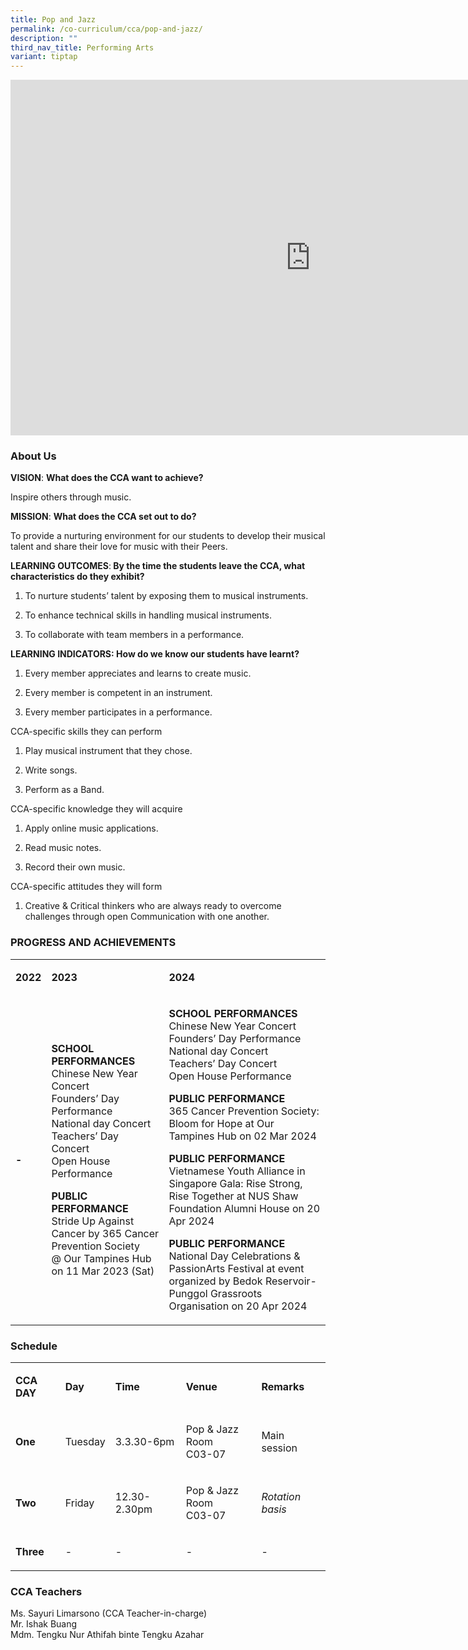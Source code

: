 ```yaml
---
title: Pop and Jazz
permalink: /co-curriculum/cca/pop-and-jazz/
description: ""
third_nav_title: Performing Arts
variant: tiptap
---
```

<div class="iframe-wrapper">
<iframe height="569" width="960" allowfullscreen="true" frameborder="0" src="https://docs.google.com/presentation/d/1Ok4oqk5ojsZwK5cFiW18_or49KJVY_OE6zOx5lYaBs4/embed?start=true&amp;loop=true&amp;delayms=3000"></iframe>
</div>
<h3>About Us</h3>
<p><strong>VISION</strong>: <strong>What does the CCA want to achieve?&nbsp;</strong>
</p>
<p>Inspire others through music.</p>
<p><strong>MISSION</strong>: <strong>What does the CCA set out to do?</strong>
</p>
<p>To provide a nurturing environment for our students to develop their musical
talent and share their love for music with their Peers.</p>
<p><strong>LEARNING OUTCOMES</strong>:<strong> By the time the students leave the CCA, what characteristics do they exhibit?</strong>
</p>
<ol data-tight="true" class="tight">
<li>
<p>To nurture students’ talent by exposing them to musical instruments.</p>
</li>
<li>
<p>To enhance technical skills in handling musical instruments.</p>
</li>
<li>
<p>To collaborate with team members in a performance.</p>
</li>
</ol>
<p><strong>LEARNING INDICATORS: How do we know our students have learnt?</strong>
</p>
<ol data-tight="true" class="tight">
<li>
<p>Every member appreciates and learns to create music.</p>
</li>
<li>
<p>Every member is competent in an instrument.</p>
</li>
<li>
<p>Every member participates in a performance.</p>
</li>
</ol>
<p>CCA-specific skills they can perform</p>
<ol data-tight="true" class="tight">
<li>
<p>Play musical instrument that they chose.</p>
</li>
<li>
<p>Write songs.</p>
</li>
<li>
<p>Perform as a Band.</p>
</li>
</ol>
<p>CCA-specific knowledge they will acquire</p>
<ol data-tight="true" class="tight">
<li>
<p>Apply online music applications.</p>
</li>
<li>
<p>Read music notes.</p>
</li>
<li>
<p>Record their own music.</p>
</li>
</ol>
<p>CCA-specific attitudes they will form</p>
<ol data-tight="true" class="tight">
<li>
<p>Creative &amp; Critical thinkers who are always ready to overcome challenges
through open Communication with one another.</p>
</li>
</ol>
<h3>PROGRESS AND ACHIEVEMENTS</h3>
<table style="minWidth: 75px">
<colgroup>
<col>
<col>
<col>
</colgroup>
<tbody>
<tr>
<td rowspan="1" colspan="1">
<p><strong>2022</strong>
</p>
</td>
<td rowspan="1" colspan="1">
<p><strong>2023</strong>
</p>
</td>
<td rowspan="1" colspan="1">
<p><strong>2024</strong>
</p>
</td>
</tr>
<tr>
<td rowspan="1" colspan="1">
<p><strong>-</strong>
</p>
</td>
<td rowspan="1" colspan="1">
<p><strong>SCHOOL PERFORMANCES<br></strong>Chinese New Year Concert
<br>Founders’ Day Performance
<br>National day Concert
<br>Teachers’ Day Concert
<br>Open House Performance</p>
<p><strong>PUBLIC PERFORMANCE<br></strong>Stride Up Against Cancer by 365
Cancer Prevention Society
<br>@ Our Tampines Hub on 11 Mar 2023 (Sat)</p>
</td>
<td rowspan="1" colspan="1">
<p><strong>SCHOOL PERFORMANCES<br></strong>Chinese New Year Concert
<br>Founders’ Day Performance
<br>National day Concert
<br>Teachers’ Day Concert
<br>Open House Performance</p>
<p><strong>PUBLIC PERFORMANCE</strong>
<br>365 Cancer Prevention Society: Bloom for Hope at Our Tampines Hub on 02
Mar 2024</p>
<p><strong>PUBLIC PERFORMANCE</strong>
<br>Vietnamese Youth Alliance in Singapore Gala: Rise Strong, Rise Together
at NUS Shaw Foundation Alumni House on 20 Apr 2024</p>
<p><strong>PUBLIC PERFORMANCE</strong>
<br>National Day Celebrations &amp; PassionArts Festival at event organized
by Bedok Reservoir-Punggol Grassroots Organisation on 20 Apr 2024</p>
</td>
</tr>
</tbody>
</table>
<h3>Schedule</h3>
<table style="minWidth: 125px">
<colgroup>
<col>
<col>
<col>
<col>
<col>
</colgroup>
<tbody>
<tr>
<td rowspan="1" colspan="1">
<p><strong>CCA DAY</strong>
</p>
</td>
<td rowspan="1" colspan="1">
<p><strong>Day</strong>
</p>
</td>
<td rowspan="1" colspan="1">
<p><strong>Time</strong>
</p>
</td>
<td rowspan="1" colspan="1">
<p><strong>Venue</strong>
</p>
</td>
<td rowspan="1" colspan="1">
<p><strong>Remarks</strong>
</p>
</td>
</tr>
<tr>
<td rowspan="1" colspan="1">
<p><strong>One</strong>
</p>
</td>
<td rowspan="1" colspan="1">
<p>Tuesday</p>
</td>
<td rowspan="1" colspan="1">
<p>3.3.30-6pm</p>
</td>
<td rowspan="1" colspan="1">
<p>Pop &amp; Jazz Room
<br>C03-07</p>
</td>
<td rowspan="1" colspan="1">
<p>Main session</p>
</td>
</tr>
<tr>
<td rowspan="1" colspan="1">
<p><strong>Two</strong>
</p>
</td>
<td rowspan="1" colspan="1">
<p>Friday</p>
</td>
<td rowspan="1" colspan="1">
<p>12.30-2.30pm</p>
</td>
<td rowspan="1" colspan="1">
<p>Pop &amp; Jazz Room
<br>C03-07</p>
</td>
<td rowspan="1" colspan="1">
<p><em>Rotation basis</em>
</p>
</td>
</tr>
<tr>
<td rowspan="1" colspan="1">
<p><strong>Three</strong>
</p>
</td>
<td rowspan="1" colspan="1">
<p>-</p>
</td>
<td rowspan="1" colspan="1">
<p>-</p>
</td>
<td rowspan="1" colspan="1">
<p>-</p>
</td>
<td rowspan="1" colspan="1">
<p>-</p>
</td>
</tr>
</tbody>
</table>
<h3>CCA Teachers</h3>
<p>Ms. Sayuri Limarsono (CCA Teacher-in-charge)
<br>Mr. Ishak Buang
<br>Mdm. Tengku Nur Athifah binte Tengku Azahar</p>